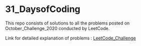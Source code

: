 # 31_DaysofCoding
This repo consists of solutions to all the problems posted on October_Challenge_2020 conducted by LeetCode.

Link for detailed explanation of problems : [LeetCode_Challenge](https://leetcode.com/explore/challenge/card/october-leetcoding-challenge/)
